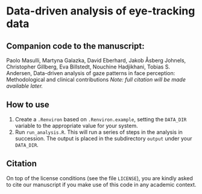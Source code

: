# Data-driven analysis of eye-tracking data


## Companion code to the manuscript: 
Paolo Masulli, Martyna Galazka, David Eberhard, Jakob Åsberg Johnels, Christopher Gillberg, Eva Billstedt, Nouchine Hadjikhani, Tobias S. Andersen,
Data-driven analysis of gaze patterns in face perception: Methodological and clinical contributions
_Note: full citation will be made available later._

## How to use

1. Create a `.Renviron` based on `.Renviron.example`, setting the `DATA_DIR` variable to the appropriate value for your system.
2. Run `run_analysis.R`. This will run a series of steps in the analysis in succession. The output is placed in the subdirectory `output` under your `DATA_DIR`.

## Citation

On top of the license conditions (see the file `LICENSE`), you are kindly asked to cite our manuscript if you make use of this code in any academic context.
